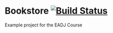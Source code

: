 # Bookstore [![Build Status](https://travis-ci.org/Krigu/bookstore.svg?branch=master)](https://travis-ci.org/Krigu/bookstore)
Example project for the EADJ Course

